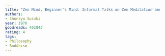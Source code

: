 ```yaml
---
title: "Zen Mind, Beginner's Mind: Informal Talks on Zen Meditation and Practice"
authors:
- Shunryu Suzuki
year: 1970
goodreads: 402843
rating: 4
tags:
- Philosophy
- Buddhism
---
```

